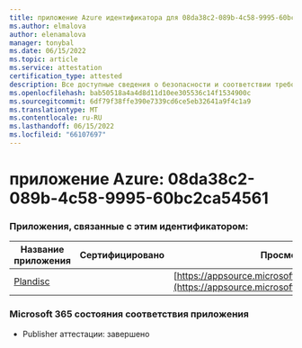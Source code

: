 ```yaml
---
title: приложение Azure идентификатора для 08da38c2-089b-4c58-9995-60bc2ca54561
ms.author: elmalova
author: elenamalova
manager: tonybal
ms.date: 06/15/2022
ms.topic: article
ms.service: attestation
certification_type: attested
description: Все доступные сведения о безопасности и соответствии требованиям для 08da38c2-089b-4c58-9995-60bc2ca54561.
ms.openlocfilehash: bab50518a4a4d8d11d10ee305536c14f1534900c
ms.sourcegitcommit: 6df79f38ffe390e7339cd6ce5eb32641a9f4c1a9
ms.translationtype: MT
ms.contentlocale: ru-RU
ms.lasthandoff: 06/15/2022
ms.locfileid: "66107697"
---
```

# <a name="azure-app-id-08da38c2-089b-4c58-9995-60bc2ca54561"></a>приложение Azure: 08da38c2-089b-4c58-9995-60bc2ca54561


### <a name="apps-associated-with-this-id"></a>Приложения, связанные с этим идентификатором:
| **Название приложения** | **Сертифицировано** | **Просмотр в AppSource** |
|--------------|---------------|-----------------------|
| [Plandisc](../forward/WA200003869.md) |  | [https://appsource.microsoft.com/product/office/WA200003869](https://appsource.microsoft.com/product/office/WA200003869) |

### <a name="microsoft-365-app-compliance-status"></a>Microsoft 365 состояния соответствия приложения
- Publisher аттестации: завершено
